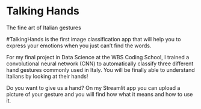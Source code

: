 # Talking Hands
The fine art of Italian gestures

#TalkingHands is the first image classification app that will help you to express your emotions when you just can’t find the words. 

For my final project in Data Science at the WBS Coding School, I trained a convolutional neural network (CNN) to automatically classify three different hand gestures commonly used in Italy. You will be finally able to understand Italians by looking at their hands!

Do you want to give us a hand? On my Streamlit app you can upload a picture of your gesture and you will find how what it means and how to use it.


